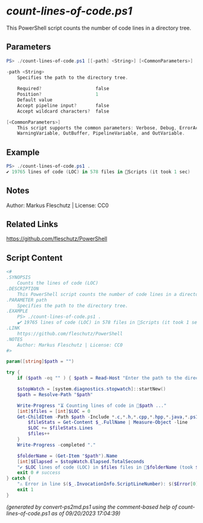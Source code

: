 *count-lines-of-code.ps1*
================

This PowerShell script counts the number of code lines in a directory tree.

Parameters
----------
```powershell
PS> ./count-lines-of-code.ps1 [[-path] <String>] [<CommonParameters>]

-path <String>
    Specifies the path to the directory tree.
    
    Required?                    false
    Position?                    1
    Default value                
    Accept pipeline input?       false
    Accept wildcard characters?  false

[<CommonParameters>]
    This script supports the common parameters: Verbose, Debug, ErrorAction, ErrorVariable, WarningAction, 
    WarningVariable, OutBuffer, PipelineVariable, and OutVariable.
```

Example
-------
```powershell
PS> ./count-lines-of-code.ps1 .
✔️ 19765 lines of code (LOC) in 578 files in 📂Scripts (it took 1 sec)

```

Notes
-----
Author: Markus Fleschutz | License: CC0

Related Links
-------------
https://github.com/fleschutz/PowerShell

Script Content
--------------
```powershell
<#
.SYNOPSIS
	Counts the lines of code (LOC)
.DESCRIPTION
	This PowerShell script counts the number of code lines in a directory tree.
.PARAMETER path
	Specifies the path to the directory tree.
.EXAMPLE
	PS> ./count-lines-of-code.ps1 .
	✔️ 19765 lines of code (LOC) in 578 files in 📂Scripts (it took 1 sec)
.LINK
	https://github.com/fleschutz/PowerShell
.NOTES
	Author: Markus Fleschutz | License: CC0
#>

param([string]$path = "")

try {
	if ($path -eq "" ) { $path = Read-Host "Enter the path to the directory tree" }

	$stopWatch = [system.diagnostics.stopwatch]::startNew()
	$path = Resolve-Path "$path"

	Write-Progress "⏳ Counting lines of code in 📂$path ..."
	[int]$files = [int]$LOC = 0
	Get-ChildItem -Path $path -Include *.c,*.h,*.cpp,*.hpp,*.java,*.ps1 -Recurse | ForEach-Object {
		$fileStats = Get-Content $_.FullName | Measure-Object -line
		$LOC += $fileStats.Lines
		$files++
	}
	Write-Progress -completed "."

	$folderName = (Get-Item "$path").Name
	[int]$Elapsed = $stopWatch.Elapsed.TotalSeconds
	"✔️ $LOC lines of code (LOC) in $files files in 📂$folderName (took $Elapsed sec)" 
	exit 0 # success
} catch {
	"⚠️ Error in line $($_.InvocationInfo.ScriptLineNumber): $($Error[0])"
	exit 1
}
```

*(generated by convert-ps2md.ps1 using the comment-based help of count-lines-of-code.ps1 as of 09/20/2023 17:04:39)*

